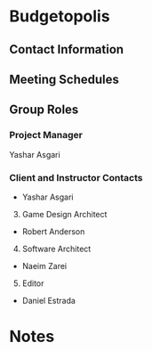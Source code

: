 # Budgetopolis 

## Contact Information

## Meeting Schedules

## Group Roles

### Project Manager
Yashar Asgari

### Client and Instructor Contacts
- Yashar Asgari

3. Game Design Architect
- Robert Anderson

4. Software Architect
- Naeim Zarei 

5. Editor
- Daniel Estrada

# Notes